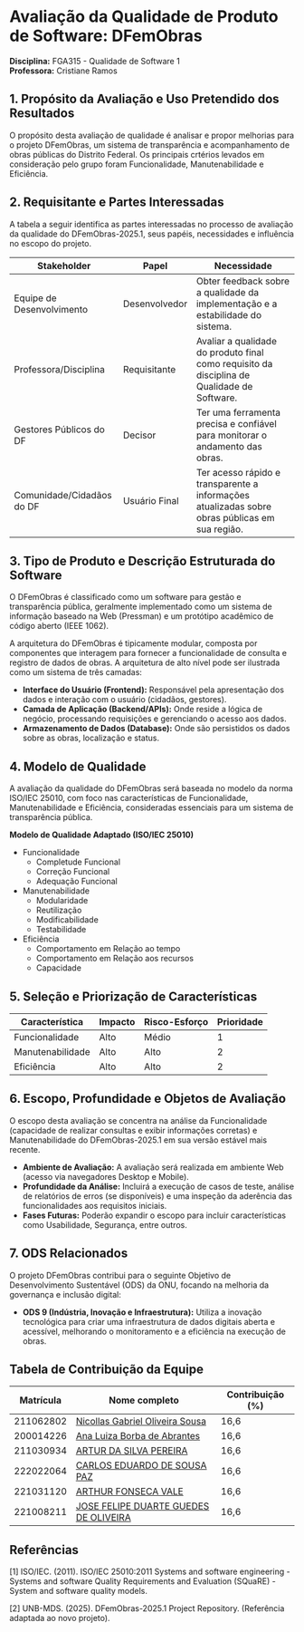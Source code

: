 # Avaliação da Qualidade de Produto de Software: DFemObras

**Disciplina:** FGA315 - Qualidade de Software 1  
**Professora:** Cristiane Ramos  


## 1. Propósito da Avaliação e Uso Pretendido dos Resultados

O propósito desta avaliação de qualidade é analisar e propor melhorias para o projeto DFemObras, um sistema de transparência e acompanhamento de obras públicas do Distrito Federal. Os principais crtérios levados em consideração pelo grupo foram Funcionalidade, Manutenabilidade e Eficiência.

## 2. Requisitante e Partes Interessadas

A tabela a seguir identifica as partes interessadas no processo de avaliação da qualidade do DFemObras-2025.1, seus papéis, necessidades e influência no escopo do projeto.

| Stakeholder                 | Papel         | Necessidade                                                                 |
|-----------------------------|--------------|----------------------------------------------------------------------------|
| Equipe de Desenvolvimento   | Desenvolvedor| Obter feedback sobre a qualidade da implementação e a estabilidade do sistema. |
| Professora/Disciplina       | Requisitante | Avaliar a qualidade do produto final como requisito da disciplina de Qualidade de Software. |
| Gestores Públicos do DF     | Decisor      | Ter uma ferramenta precisa e confiável para monitorar o andamento das obras. |
| Comunidade/Cidadãos do DF   | Usuário Final| Ter acesso rápido e transparente a informações atualizadas sobre obras públicas em sua região. |

## 3. Tipo de Produto e Descrição Estruturada do Software

O DFemObras é classificado como um software para gestão e transparência pública, geralmente implementado como um sistema de informação baseado na Web (Pressman) e um protótipo acadêmico de código aberto (IEEE 1062).

A arquitetura do DFemObras é tipicamente modular, composta por componentes que interagem para fornecer a funcionalidade de consulta e registro de dados de obras. A arquitetura de alto nível pode ser ilustrada como um sistema de três camadas:

- **Interface do Usuário (Frontend):** Responsável pela apresentação dos dados e interação com o usuário (cidadãos, gestores).
- **Camada de Aplicação (Backend/APIs):** Onde reside a lógica de negócio, processando requisições e gerenciando o acesso aos dados.
- **Armazenamento de Dados (Database):** Onde são persistidos os dados sobre as obras, localização e status.

## 4. Modelo de Qualidade

A avaliação da qualidade do DFemObras será baseada no modelo da norma ISO/IEC 25010, com foco nas características de Funcionalidade, Manutenabilidade e Eficiência, consideradas essenciais para um sistema de transparência pública.

**Modelo de Qualidade Adaptado (ISO/IEC 25010)**

- Funcionalidade
	- Completude Funcional
	- Correção Funcional
	- Adequação Funcional
- Manutenabilidade
    - Modularidade
    - Reutilização
    - Modificabilidade
    - Testabilidade
- Eficiência
    - Comportamento em Relação ao tempo
    - Comportamento em Relação aos recursos
    - Capacidade

## 5. Seleção e Priorização de Características


| Característica   | Impacto | Risco-Esforço | Prioridade |
|------------------|---------|--------------|------------|
| Funcionalidade   | Alto    | Médio        | 1          |
| Manutenabilidade   | Alto    | Alto         | 2          |
| Eficiência   | Alto    | Alto         | 2          |

## 6. Escopo, Profundidade e Objetos de Avaliação

O escopo desta avaliação se concentra na análise da Funcionalidade (capacidade de realizar consultas e exibir informações corretas) e Manutenabilidade do DFemObras-2025.1 em sua versão estável mais recente.

- **Ambiente de Avaliação:** A avaliação será realizada em ambiente Web (acesso via navegadores Desktop e Mobile).
- **Profundidade da Análise:** Incluirá a execução de casos de teste, análise de relatórios de erros (se disponíveis) e uma inspeção da aderência das funcionalidades aos requisitos iniciais.
- **Fases Futuras:** Poderão expandir o escopo para incluir características como Usabilidade, Segurança, entre outros.

## 7. ODS Relacionados

O projeto DFemObras contribui para o seguinte Objetivo de Desenvolvimento Sustentável (ODS) da ONU, focando na melhoria da governança e inclusão digital:

- **ODS 9 (Indústria, Inovação e Infraestrutura):** Utiliza a inovação tecnológica para criar uma infraestrutura de dados digitais aberta e acessível, melhorando o monitoramento e a eficiência na execução de obras.


## Tabela de Contribuição da Equipe

| Matrícula | Nome completo |  Contribuição (%) |
|-------------|------------------|---------------------|
| 211062802 | [Nicollas Gabriel Oliveira Sousa ](https://github.com/Nicollaxs) | 16,6 |
| 200014226 | [Ana Luiza Borba de Abrantes](https://github.com/luabrantess) |  16,6 |
| 211030934 | [ARTUR DA SILVA PEREIRA](https://github.com/R2PX) | 16,6 |
| 222022064 | [CARLOS EDUARDO DE SOUSA PAZ](https://github.com/dudupaz) | 16,6 |
| 221031120 | [ARTHUR FONSECA VALE](https://github.com/arthurfonsecaa) | 16,6 |
| 221008211 | [JOSE FELIPE DUARTE GUEDES DE OLIVEIRA](https://github.com/Jose1277) | 16,6 |


## Referências

[1] ISO/IEC. (2011). ISO/IEC 25010:2011 Systems and software engineering - Systems and software Quality Requirements and Evaluation (SQuaRE) - System and software quality models.

[2] UNB-MDS. (2025). DFemObras-2025.1 Project Repository. (Referência adaptada ao novo projeto).